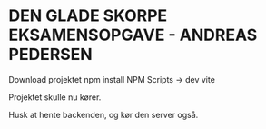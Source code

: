 # DEN GLADE SKORPE EKSAMENSOPGAVE - ANDREAS PEDERSEN
Download projektet
npm install
NPM Scripts -> dev vite

Projektet skulle nu kører.

Husk at hente backenden, og kør den server også.


